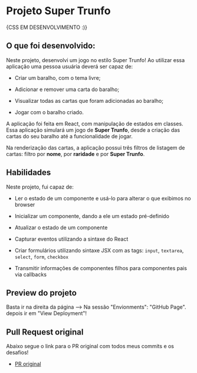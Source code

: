 # Projeto Super Trunfo
{CSS EM DESENVOLVIMENTO :)}
## O que foi desenvolvido:

Neste projeto, desenvolvi um jogo no estilo Super Trunfo! Ao utilizar essa aplicação uma pessoa usuária deverá ser capaz de:

  * Criar um baralho, com o tema livre;

  * Adicionar e remover uma carta do baralho;

  * Visualizar todas as cartas que foram adicionadas ao baralho;

  * Jogar com o baralho criado.
 
A aplicação foi feita em React, com manipulação de estados em classes. Essa aplicação simulará um jogo de **Super Trunfo**, desde a criação das cartas do seu baralho até a funcionalidade de jogar.

Na renderização das cartas, a aplicação possui três filtros de listagem de cartas: filtro por **nome**, por **raridade** e por **Super Trunfo**.


## Habilidades

Neste projeto, fui capaz de:

  * Ler o estado de um componente e usá-lo para alterar o que exibimos no browser

  * Inicializar um componente, dando a ele um estado pré-definido

  * Atualizar o estado de um componente

  * Capturar eventos utilizando a sintaxe do React

  * Criar formulários utilizando sintaxe JSX com as tags: `input`, `textarea`, `select`, `form`, `checkbox`

  * Transmitir informações de componentes filhos para componentes pais via callbacks

## Preview do projeto

Basta ir na direita da página --> Na sessão "Envionments": "GitHub Page". depois ir em "View Deployment"!

## Pull Request original

Abaixo segue o link para o PR original com todos meus commits e os desafios!
- [PR original](https://github.com/tryber/sd-016-a-project-tryunfo/pull/7)
